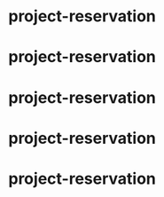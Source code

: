 # project-reservation
# project-reservation
# project-reservation
# project-reservation
# project-reservation
